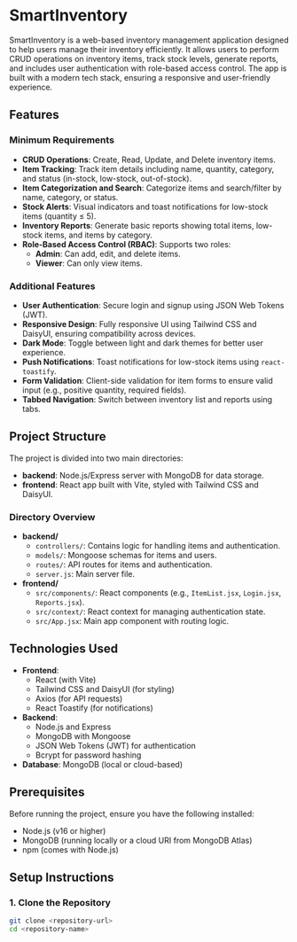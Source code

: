 # SmartInventory

SmartInventory is a web-based inventory management application designed to help users manage their inventory efficiently. It allows users to perform CRUD operations on inventory items, track stock levels, generate reports, and includes user authentication with role-based access control. The app is built with a modern tech stack, ensuring a responsive and user-friendly experience.

## Features

### Minimum Requirements
- **CRUD Operations**: Create, Read, Update, and Delete inventory items.
- **Item Tracking**: Track item details including name, quantity, category, and status (in-stock, low-stock, out-of-stock).
- **Item Categorization and Search**: Categorize items and search/filter by name, category, or status.
- **Stock Alerts**: Visual indicators and toast notifications for low-stock items (quantity ≤ 5).
- **Inventory Reports**: Generate basic reports showing total items, low-stock items, and items by category.
- **Role-Based Access Control (RBAC)**: Supports two roles:
  - **Admin**: Can add, edit, and delete items.
  - **Viewer**: Can only view items.

### Additional Features
- **User Authentication**: Secure login and signup using JSON Web Tokens (JWT).
- **Responsive Design**: Fully responsive UI using Tailwind CSS and DaisyUI, ensuring compatibility across devices.
- **Dark Mode**: Toggle between light and dark themes for better user experience.
- **Push Notifications**: Toast notifications for low-stock items using `react-toastify`.
- **Form Validation**: Client-side validation for item forms to ensure valid input (e.g., positive quantity, required fields).
- **Tabbed Navigation**: Switch between inventory list and reports using tabs.

## Project Structure

The project is divided into two main directories:

- **backend**: Node.js/Express server with MongoDB for data storage.
- **frontend**: React app built with Vite, styled with Tailwind CSS and DaisyUI.

### Directory Overview
- **backend/**
  - `controllers/`: Contains logic for handling items and authentication.
  - `models/`: Mongoose schemas for items and users.
  - `routes/`: API routes for items and authentication.
  - `server.js`: Main server file.
- **frontend/**
  - `src/components/`: React components (e.g., `ItemList.jsx`, `Login.jsx`, `Reports.jsx`).
  - `src/context/`: React context for managing authentication state.
  - `src/App.jsx`: Main app component with routing logic.

## Technologies Used

- **Frontend**:
  - React (with Vite)
  - Tailwind CSS and DaisyUI (for styling)
  - Axios (for API requests)
  - React Toastify (for notifications)
- **Backend**:
  - Node.js and Express
  - MongoDB with Mongoose
  - JSON Web Tokens (JWT) for authentication
  - Bcrypt for password hashing
- **Database**: MongoDB (local or cloud-based)

## Prerequisites

Before running the project, ensure you have the following installed:
- Node.js (v16 or higher)
- MongoDB (running locally or a cloud URI from MongoDB Atlas)
- npm (comes with Node.js)

## Setup Instructions

### 1. Clone the Repository
```bash
git clone <repository-url>
cd <repository-name>